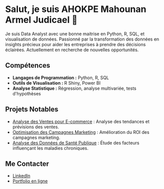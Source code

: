 # Salut, je suis AHOKPE Mahounan Armel Judicael 👋

Je suis Data Analyst avec une bonne maitrise en Python, R, SQL, et visualisation de données. Passionné par la transformation des données en insights précieux pour aider les entreprises à prendre des décisions éclairées. Actuellement en recherche de nouvelles opportunités.

## Compétences
- **Langages de Programmation :** Python, R, SQL
- **Outils de Visualisation :** R Shiny, Power BI
- **Analyse Statistique :** Régression, analyse multivariée, tests d'hypothèses

## Projets Notables
- [Analyse des Ventes pour E-commerce](lien_vers_projet) : Analyse des tendances et prévisions des ventes.
- [Optimisation des Campagnes Marketing](lien_vers_projet) : Amélioration du ROI des campagnes marketing.
- [Analyse des Données de Santé Publique](lien_vers_projet) : Étude des facteurs influençant les maladies chroniques.

## Me Contacter
- [LinkedIn](lien_vers_linkedin)
- [Portfolio en ligne](lien_vers_portfolio)
